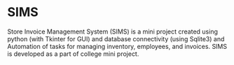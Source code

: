 # SIMS
Store Invoice Management System (SIMS) is a mini project created using python (with Tkinter for GUI) and database connectivity (using Sqlite3) and Automation of tasks for managing inventory, employees, and invoices.
SIMS is developed as a part of college mini project.

